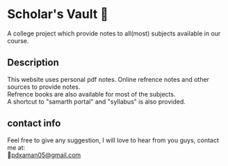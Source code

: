 # Scholar's Vault 📑
A college project which provide notes to all(most) subjects available in our course. <br>

## Description
This website uses personal pdf notes. Online refrence notes and other sources to provide notes. <br>
Refrence books are also available for most of the subjects. <br>
A shortcut to "samarth portal" and "syllabus" is also provided.
<br>

## contact info
Feel free to give any suggestion, I will love to hear from you guys, contact me at: <br>
📧pdxaman05@gmail.com